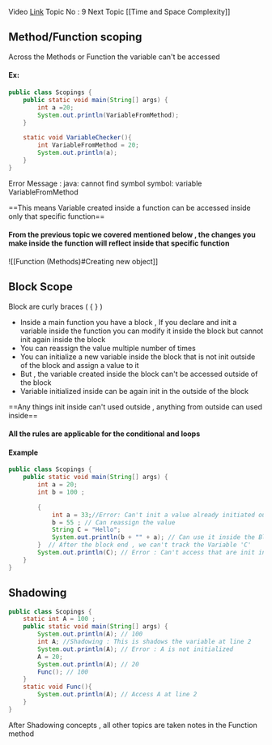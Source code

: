 Video [Link](https://youtu.be/vvanI8NRlSI?si=dA0uq1TeTuABykAu&t=2801)
Topic No : 9
Next Topic [[Time and Space Complexity]]


## Method/Function scoping

Across the Methods or Function the variable can't be accessed 
#### Ex:
```Java
public class Scopings {  
    public static void main(String[] args) {  
        int a =20;  
        System.out.println(VariableFromMethod);  
    }  
  
    static void VariableChecker(){  
        int VariableFromMethod = 20;  
        System.out.println(a);  
    }  
}
```
Error Message : 
	  java: cannot find symbol
	  symbol:   variable VariableFromMethod

==This means Variable created inside a function can be accessed inside only that specific function==

#### From the previous topic we covered mentioned below , the changes you make inside the function will reflect inside that specific function

![[Function (Methods)#Creating new object]]

## Block Scope

Block are curly braces ( { } )

- Inside a main function you have a block , If you declare and init a variable inside the function you can modify it inside the block but cannot init again inside the block
- You can reassign the value multiple number of times
- You can initialize a new variable inside the block that is not init outside of the block and assign a value to it
- But , the variable created inside the block can't be accessed outside of the block
- Variable initialized inside can be again init in the outside of the block 

==Any things init inside can't used outside , anything from outside can used inside==

#### All the rules are applicable for the conditional and loops
#### Example
```Java
public class Scopings {  
    public static void main(String[] args) {  
        int a = 20;  
        int b = 100 ;  
        
        {  
            int a = 33;//Error: Can't init a value already initiated outside the block  
            b = 55 ; // Can reassign the value  
            String C = "Hello";  
            System.out.println(b + "" + a); // Can use it inside the Block  
        }  // After the block end , we can't track the Variable 'C'
        System.out.println(C); // Error : Can't access that are init inside the block  
    }  
}
```

## Shadowing

```Java
public class Scopings {  
    static int A = 100 ;  
    public static void main(String[] args) {  
        System.out.println(A); // 100  
        int A; //Shadowing : This is shadows the variable at line 2   
		System.out.println(A); // Error : A is not initialized  
        A = 20;  
        System.out.println(A); // 20  
        Func(); // 100  
    }   
    static void Func(){  
        System.out.println(A); // Access A at line 2  
    }  
}
```


After Shadowing concepts , all other topics are taken notes in the Function method